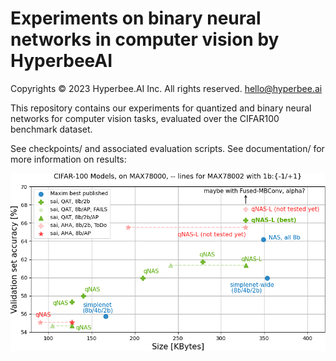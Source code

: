 # Experiments on binary neural networks in computer vision by HyperbeeAI

Copyrights © 2023 Hyperbee.AI Inc. All rights reserved. hello@hyperbee.ai

This repository contains our experiments for quantized and binary neural networks for computer vision tasks, evaluated over the CIFAR100 benchmark dataset.

See checkpoints/ and associated evaluation scripts. See documentation/ for more information on results:

![results](./documentation/edited-results-graph.png)
